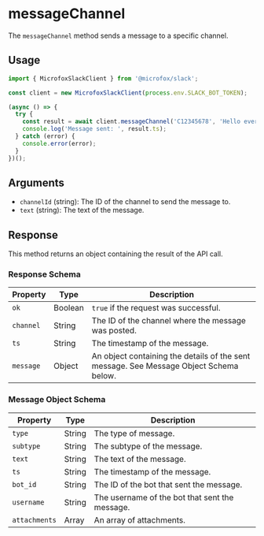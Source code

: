 # messageChannel

The `messageChannel` method sends a message to a specific channel.

## Usage

```typescript
import { MicrofoxSlackClient } from '@microfox/slack';

const client = new MicrofoxSlackClient(process.env.SLACK_BOT_TOKEN);

(async () => {
  try {
    const result = await client.messageChannel('C12345678', 'Hello everyone!');
    console.log('Message sent: ', result.ts);
  } catch (error) {
    console.error(error);
  }
})();
```

## Arguments

-   `channelId` (string): The ID of the channel to send the message to.
-   `text` (string): The text of the message.

## Response

This method returns an object containing the result of the API call.

### Response Schema

| Property  | Type   | Description                                                                                              |
| --------- | ------ | -------------------------------------------------------------------------------------------------------- |
| `ok`      | Boolean| `true` if the request was successful.                                                                    |
| `channel` | String | The ID of the channel where the message was posted.                                                      |
| `ts`      | String | The timestamp of the message.                                                                            |
| `message` | Object | An object containing the details of the sent message. See Message Object Schema below.                   |

### Message Object Schema

| Property    | Type    | Description                                                     |
| ----------- | ------- | --------------------------------------------------------------- |
| `type`      | String  | The type of message.                                            |
| `subtype`   | String  | The subtype of the message.                                     |
| `text`      | String  | The text of the message.                                        |
| `ts`        | String  | The timestamp of the message.                                   |
| `bot_id`    | String  | The ID of the bot that sent the message.                        |
| `username`  | String  | The username of the bot that sent the message.                  |
| `attachments` | Array | An array of attachments.                                        | 